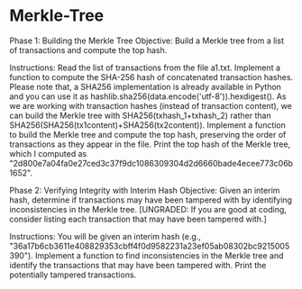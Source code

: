 # Merkle-Tree

Phase 1: Building the Merkle Tree
Objective:
Build a Merkle tree from a list of transactions and compute the top hash.

Instructions:
Read the list of transactions from the file a1.txt.
Implement a function to compute the SHA-256 hash of concatenated transaction hashes. Please note that, a SHA256 implementation is already available in Python and you can use it as hashlib.sha256(data.encode('utf-8')).hexdigest().
As we are working with transaction hashes (instead of transaction content), we can build the Merkle tree with SHA256(txhash_1+txhash_2) rather than SHA256(SHA256(tx1content)+SHA256(tx2content)).
Implement a function to build the Merkle tree and compute the top hash, preserving the order of transactions as they appear in the file.
Print the top hash of the Merkle tree, which I computed as "2d800e7a04fa0e27ced3c37f9dc1086309304d2d6660bade4ecee773c06b1652".


Phase 2: Verifying Integrity with Interim Hash
Objective:
Given an interim hash, determine if transactions may have been tampered with by identifying inconsistencies in the Merkle tree. [UNGRADED: If you are good at coding, consider listing each transaction that may have been tampered with.]

Instructions:
You will be given an interim hash (e.g., "36a17b6cb3611e408829353cbff4f0d9582231a23ef05ab08302bc9215005390").
Implement a function to find inconsistencies in the Merkle tree and identify the transactions that may have been tampered with.
Print the potentially tampered transactions.
